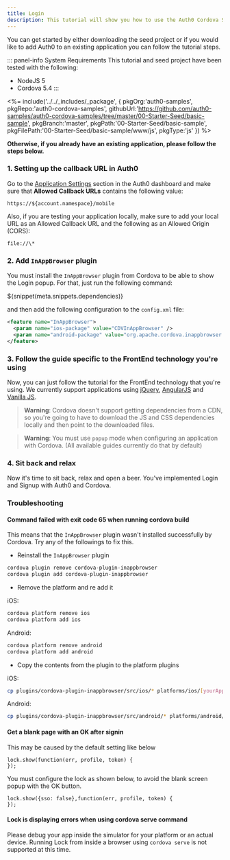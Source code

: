 ```yaml
---
title: Login
description: This tutorial will show you how to use the Auth0 Cordova SDK to add authentication and authorization to your mobile app.
---
```


You can get started by either downloading the seed project or if you would like to add Auth0 to an existing application you can follow the tutorial steps.

::: panel-info System Requirements
This tutorial and seed project have been tested with the following:
* NodeJS 5
* Cordova 5.4
:::

<%= include('../../_includes/_package', {
  pkgOrg:'auth0-samples',
  pkgRepo:'auth0-cordova-samples',
  githubUrl:'https://github.com/auth0-samples/auth0-cordova-samples/tree/master/00-Starter-Seed/basic-sample',
  pkgBranch:'master',
  pkgPath:'00-Starter-Seed/basic-sample',
  pkgFilePath:'00-Starter-Seed/basic-sample/www/js',
  pkgType:'js'
}) %>

**Otherwise, if you already have an existing application, please follow the steps below.**

### 1. Setting up the callback URL in Auth0

<div class="setup-callback">
<p>Go to the <a href="${uiAppSettingsURL}">Application Settings</a> section in the Auth0 dashboard and make sure that <b>Allowed Callback URLs</b> contains the following value:</p>

<pre><code>https://${account.namespace}/mobile</pre></code>

<p>Also, if you are testing your application locally, make sure to add your local URL as an Allowed Callback URL and the following as an Allowed Origin (CORS):</p>

<pre><code>file://\*</code></pre>

</div>

### 2. Add `InAppBrowser` plugin

You must install the `InAppBrowser` plugin from Cordova to be able to show the Login popup. For that, just run the following command:

${snippet(meta.snippets.dependencies)}

and then add the following configuration to the `config.xml` file:

```xml
<feature name="InAppBrowser">
  <param name="ios-package" value="CDVInAppBrowser" />
  <param name="android-package" value="org.apache.cordova.inappbrowser.InAppBrowser" />
</feature>
```

### 3. Follow the guide specific to the FrontEnd technology you're using

Now, you can just follow the tutorial for the FrontEnd technology that you're using. We currently support applications using [jQuery](/client-platforms/jquery), [AngularJS](/client-platforms/angularjs) and [Vanilla JS](/client-platforms/vanillajs).

> **Warning**: Cordova doesn't support getting dependencies from a CDN, so you're going to have to download the JS and CSS dependencies locally and then point to the downloaded files.

> **Warning**: You must use `popup` mode when configuring an application with Cordova. (All available guides currently do that by default)

### 4. Sit back and relax

Now it's time to sit back, relax and open a beer. You've implemented Login and Signup with Auth0 and Cordova.

### Troubleshooting

#### Command failed with exit code 65 when running cordova build

This means that the `InAppBrowser` plugin wasn't installed successfully by Cordova. Try any of the followings to fix this.

* Reinstall the `InAppBrowser` plugin

```bash
cordova plugin remove cordova-plugin-inappbrowser
cordova plugin add cordova-plugin-inappbrowser
```
* Remove the platform and re add it

iOS:

```bash
cordova platform remove ios
cordova platform add ios
```
Android:

```bash
cordova platform remove android
cordova platform add android
```

* Copy the contents from the plugin to the platform plugins

iOS:
```bash
cp plugins/cordova-plugin-inappbrowser/src/ios/* platforms/ios/[yourAppName]/Plugins/cordova-plugin-inappbrowser/
```
Android:
```bash
cp plugins/cordova-plugin-inappbrowser/src/android/* platforms/android/[yourAppName]/Plugins/cordova-plugin-inappbrowser/
```
#### Get a blank page with an OK after signin

This may be caused by the default setting like below
```
lock.show(function(err, profile, token) {
});
```
You must configure the lock as shown below, to avoid the blank screen popup with the OK button.
```
lock.show({sso: false},function(err, profile, token) {
});
```

#### Lock is displaying errors when using cordova serve command

Please debug your app inside the simulator for your platform or an actual device. Running Lock from inside a browser using `cordova serve` is not supported at this time.
